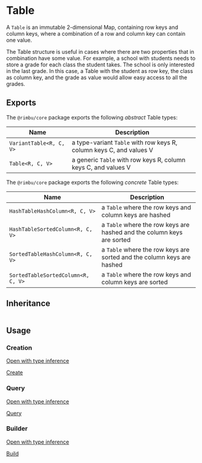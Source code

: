 # Table

A `Table` is an immutable 2-dimensional Map, containing row keys and column keys, where a combination of a row and column key can contain one value.

The Table structure is useful in cases where there are two properties that in combination have some value. For example, a school with students needs to store a grade for each class the student takes. The school is only interested in the last grade. In this case, a Table with the student as row key, the class as column key, and the grade as value would allow easy access to all the grades.

## Exports

The `@rimbu/core` package exports the following _abstract_ Table types:

| Name                    | Description                                                         |
| ----------------------- | ------------------------------------------------------------------- |
| `VariantTable<R, C, V>` | a type-variant `Table` with row keys R, column keys C, and values V |
| `Table<R, C, V>`        | a generic `Table` with row keys R, column keys C, and values V      |

The `@rimbu/core` package exports the following _concrete_ Table types:

| Name                               | Description                                                            |
| ---------------------------------- | ---------------------------------------------------------------------- |
| `HashTableHashColumn<R, C, V>`     | a `Table` where the row keys and column keys are hashed                |
| `HashTableSortedColumn<R, C, V>`   | a `Table` where the row keys are hashed and the column keys are sorted |
| `SortedTableHashColumn<R, C, V>`   | a `Table` where the row keys are sorted and the column keys are hashed |
| `SortedTableSortedColumn<R, C, V>` | a `Table` where the row keys and column keys are sorted                |

## Inheritance

<img id="_inheritance"  class="diagram"/>

<script src="table/table.js"></script>

## Usage

### Creation

[Open with type inference](https://codesandbox.io/s/rimbu-sandbox-d4tbk?previewwindow=console&view=split&editorsize=65&moduleview=1&module=/src/table/create.ts ':target=_blank :class=btn')

[Create](https://codesandbox.io/embed/rimbu-sandbox-d4tbk?previewwindow=console&view=split&editorsize=65&codemirror=1&moduleview=1&module=/src/table/create.ts ':include :type=iframe width=100% height=450px')

### Query

[Open with type inference](https://codesandbox.io/s/rimbu-sandbox-d4tbk?previewwindow=console&view=split&editorsize=65&moduleview=1&module=/src/table/query.ts ':target=_blank :class=btn')

[Query](https://codesandbox.io/embed/rimbu-sandbox-d4tbk?previewwindow=console&view=split&editorsize=65&codemirror=1&moduleview=1&module=/src/table/query.ts ':include :type=iframe width=100% height=450px')

### Builder

[Open with type inference](https://codesandbox.io/s/rimbu-sandbox-d4tbk?previewwindow=console&view=split&editorsize=65&moduleview=1&module=/src/table/build.ts ':target=_blank :class=btn')

[Build](https://codesandbox.io/embed/rimbu-sandbox-d4tbk?previewwindow=console&view=split&editorsize=65&codemirror=1&moduleview=1&module=/src/table/build.ts ':include :type=iframe width=100% height=450px')
